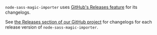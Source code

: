 `node-sass-magic-importer` uses [GitHub's Releases feature](https://github.com/blog/1547-release-your-software) for its changelogs.

See [the Releases section of our GitHub project](https://github.com/maoberlehner/node-sass-magic-importer/releases) for changelogs for each release version of `node-sass-magic-importer`.
